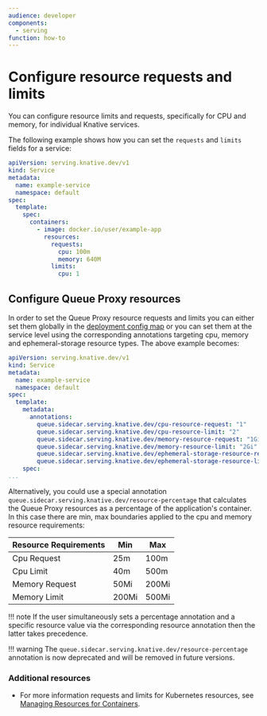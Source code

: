 ```yaml
---
audience: developer
components:
  - serving
function: how-to
---
```


# Configure resource requests and limits

You can configure resource limits and requests, specifically for CPU and memory, for individual Knative services.

The following example shows how you can set the `requests` and `limits` fields for a service:

```yaml
apiVersion: serving.knative.dev/v1
kind: Service
metadata:
  name: example-service
  namespace: default
spec:
  template:
    spec:
      containers:
        - image: docker.io/user/example-app
          resources:
            requests:
              cpu: 100m
              memory: 640M
            limits:
              cpu: 1
```

## Configure Queue Proxy resources

In order to set the Queue Proxy resource requests and limits you can either
set them globally in the [deployment config map](../configuration/deployment.md) or you can set them at the service level using the corresponding annotations targeting cpu, memory and ephemeral-storage resource types. The above example becomes:

```yaml
apiVersion: serving.knative.dev/v1
kind: Service
metadata:
  name: example-service
  namespace: default
spec:
  template:
    metadata:
      annotations:
        queue.sidecar.serving.knative.dev/cpu-resource-request: "1"
        queue.sidecar.serving.knative.dev/cpu-resource-limit: "2"
        queue.sidecar.serving.knative.dev/memory-resource-request: "1Gi"
        queue.sidecar.serving.knative.dev/memory-resource-limit: "2Gi"
        queue.sidecar.serving.knative.dev/ephemeral-storage-resource-request: "400Mi"
        queue.sidecar.serving.knative.dev/ephemeral-storage-resource-limit: "450Mi"
    spec:
...
```

Alternatively, you could use a special annotation `queue.sidecar.serving.knative.dev/resource-percentage` that calculates the Queue Proxy resources as a percentage of the application's container.
In this case there are min, max boundaries applied to the cpu and memory resource requirements:


| Resource Requirements                               | Min     | Max     |
|-------------------------------------------|---------|---------|
| Cpu  Request   |  25m    |   100m  |
| Cpu Limit |  40m    |   500m  |
| Memory  Request   |  50Mi    |   200Mi  |
| Memory Limit |  200Mi    |   500Mi  |


!!! note
    If the user simultaneously sets a percentage annotation and a specific resource value via the corresponding resource annotation then the latter takes precedence.

!!! warning
    The `queue.sidecar.serving.knative.dev/resource-percentage` annotation is now deprecated and will be removed in future versions.

### Additional resources

* For more information requests and limits for Kubernetes resources, see [Managing Resources for Containers](https://kubernetes.io/docs/concepts/configuration/manage-resources-containers/).
